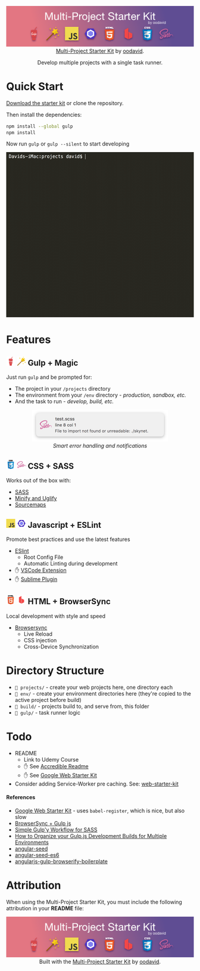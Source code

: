 <p align="center">
  <img src="gulp/src/promo/banner.png" alt="Multi-Project Starter Kit">
  <br>
  <a href="https://github.com/oodavid/multi-project-starter-kit">Multi-Project Starter Kit</a> by <a href="https://github.com/oodavid">oodavid</a>.
</p>

<p align="center">
  Develop multiple projects with a single task runner.
</p>

# Quick Start

[Download the starter kit](releases/latest) or clone the repository.

Then install the dependencies:

```sh
npm install --global gulp
npm install
```

Now run `gulp` or `gulp --silent` to start developing

<p align="center">
  <img src="gulp/src/promo/terminal.gif" alt="Demonstrating the Multi Project Starter Kit" width="550" height="443">
</p>

# Features

## <img src="gulp/src/icons/gulp.png" alt="gulp" width="24"> <img src="gulp/src/icons/magic.png" alt="magic" width="24"> Gulp + Magic

Just run `gulp` and be prompted for:

* The project in your `/projects` directory
* The environment from your `/env` directory - _production, sandbox, etc._
* And the task to run - _develop, build, etc._


<p align="center">
  <img src="gulp/src/promo/notification.png" alt="Error Notifications" width="366" height="85">
  <br>
  <em>Smart error handling and notifications</em>
</p>

## <img src="gulp/src/icons/css.png" alt="css" width="24"> <img src="gulp/src/icons/sass.png" alt="css" width="24"> CSS + SASS

Works out of the box with:

* [SASS](http://sass-lang.com/)
* [Minify and Uglify](https://en.wikipedia.org/wiki/Minification_(programming))
* [Sourcemaps](https://developers.google.com/web/tools/chrome-devtools/javascript/source-maps)

## <img src="gulp/src/icons/javascript.png" alt="javascript" width="24"> <img src="gulp/src/icons/eslint.png" alt="eslint" width="24"> Javascript + ESLint

Promote best practices and use the latest features

* [ESlint](https://eslint.org)
    * Root Config File
    * Automatic Linting during development
* ✋ [VSCode Extension](https://github.com/Microsoft/vscode-eslint)
* ✋ [Sublime Plugin](https://github.com/SublimeLinter/SublimeLinter-eslint)

## <img src="gulp/src/icons/html.png" alt="HTML" width="24"> <img src="gulp/src/icons/browsersync.png" alt="browsersync" width="24"> HTML + BrowserSync

Local development with style and speed

* [Browsersync](https://www.browsersync.io)
    * Live Reload
    * CSS injection
    * Cross-Device Synchronization

# Directory Structure

* `📁 projects/` - create your web projects here, one directory each
* `📁 env/` - create your environment directories here (they're copied to the active project before build)
* `📁 build/` - projects build to, and serve from, this folder
* `📁 gulp/` - task runner logic

# Todo

* README
    * Link to Udemy Course
    * ✋ See [Accredible Readme](https://github.com/accredible/accredible-frontend/blob/master/README.md)
    * ✋ See [Google Web Starter Kit](https://github.com/google/web-starter-kit/)
* Consider adding Service-Worker pre caching. See: [web-starter-kit](https://github.com/google/web-starter-kit/blob/master/gulpfile.babel.js)

#### References

* [Google Web Starter Kit](https://github.com/google/web-starter-kit) - uses `babel-register`, which is nice, but also slow
* [BrowserSync + Gulp js](https://browsersync.io/docs/gulp)
* [Simple Gulp'y Workflow for SASS](https://www.sitepoint.com/simple-gulpy-workflow-sass/)
* [How to Organize your Gulp.js Development Builds for Multiple Environments](https://www.freshconsulting.com/how-to-organize-your-gulp-js-development-builds-for-multiple-environments/)
* [angular-seed](https://github.com/angular/angular-seed)
* [angular-seed-es6](https://github.com/gusgard/angular-seed-es6)
* [angularjs-gulp-browserify-boilerplate](https://github.com/jakemmarsh/angularjs-gulp-browserify-boilerplate)

# Attribution

When using the Multi-Project Starter Kit, you must include the following attribution in your **README** file:

<p align="center">
  <a href="https://github.com/oodavid/multi-project-starter-kit">
    <img src="gulp/src/promo/banner.png" alt="Multi-Project Starter Kit">
  </a>
  <br>
  Built with the <a href="https://github.com/oodavid/multi-project-starter-kit">Multi-Project Starter Kit</a> by <a href="https://github.com/oodavid">oodavid</a>.
</p>
